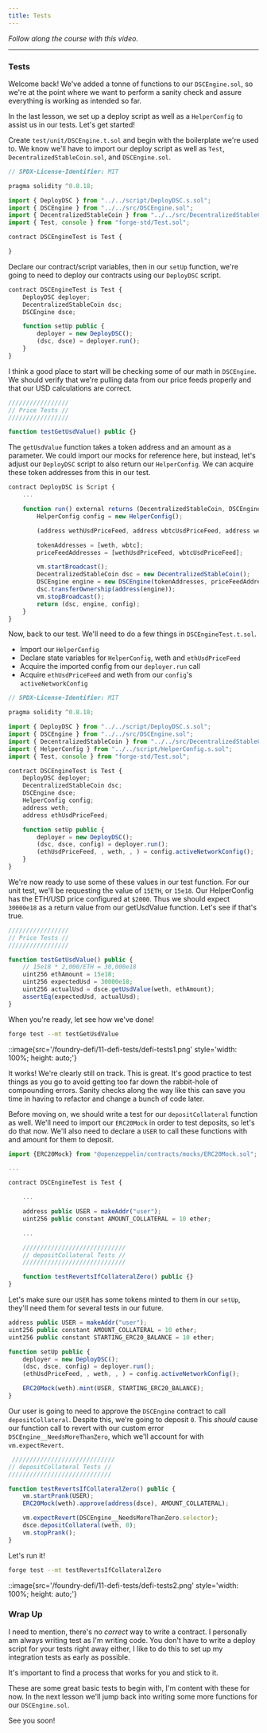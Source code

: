 ```yaml
---
title: Tests
---
```


_Follow along the course with this video._

---

### Tests

Welcome back! We've added a tonne of functions to our `DSCEngine.sol`, so we're at the point where we want to perform a sanity check and assure everything is working as intended so far.

In the last lesson, we set up a deploy script as well as a `HelperConfig` to assist us in our tests. Let's get started!

Create `test/unit/DSCEngine.t.sol` and begin with the boilerplate we're used to. We know we'll have to import our deploy script as well as `Test`, `DecentralizedStableCoin.sol`, and `DSCEngine.sol`.

```js
// SPDX-License-Identifier: MIT

pragma solidity ^0.8.18;

import { DeployDSC } from "../../script/DeployDSC.s.sol";
import { DSCEngine } from "../../src/DSCEngine.sol";
import { DecentralizedStableCoin } from "../../src/DecentralizedStableCoin.sol";
import { Test, console } from "forge-std/Test.sol";

contract DSCEngineTest is Test {

}
```

Declare our contract/script variables, then in our `setUp` function, we're going to need to deploy our contracts using our `DeployDSC` script.

```js
contract DSCEngineTest is Test {
    DeployDSC deployer;
    DecentralizedStableCoin dsc;
    DSCEngine dsce;

    function setUp public {
        deployer = new DeployDSC();
        (dsc, dsce) = deployer.run();
    }
}
```

I think a good place to start will be checking some of our math in `DSCEngine`. We should verify that we're pulling data from our price feeds properly and that our USD calculations are correct.

```js
/////////////////
// Price Tests //
/////////////////

function testGetUsdValue() public {}
```

The `getUsdValue` function takes a token address and an amount as a parameter. We could import our mocks for reference here, but instead, let's adjust our `DeployDSC` script to also return our `HelperConfig`. We can acquire these token addresses from this in our test.

```js
contract DeployDSC is Script {
    ...

    function run() external returns (DecentralizedStableCoin, DSCEngine, HelperConfig) {
        HelperConfig config = new HelperConfig();

        (address wethUsdPriceFeed, address wbtcUsdPriceFeed, address weth, address wbtc, uint256 deployerKey) = config.activeNetworkConfig();

        tokenAddresses = [weth, wbtc];
        priceFeedAddresses = [wethUsdPriceFeed, wbtcUsdPriceFeed];

        vm.startBroadcast();
        DecentralizedStableCoin dsc = new DecentralizedStableCoin();
        DSCEngine engine = new DSCEngine(tokenAddresses, priceFeedAddresses, address(dsc));
        dsc.transferOwnership(address(engine));
        vm.stopBroadcast();
        return (dsc, engine, config);
    }
}
```

Now, back to our test. We'll need to do a few things in `DSCEngineTest.t.sol`.

- Import our `HelperConfig`
- Declare state variables for `HelperConfig`, weth and `ethUsdPriceFeed`
- Acquire the imported config from our `deployer.run` call
- Acquire `ethUsdPriceFeed` and weth from our `config`'s `activeNetworkConfig`

```js
// SPDX-License-Identifier: MIT

pragma solidity ^0.8.18;

import { DeployDSC } from "../../script/DeployDSC.s.sol";
import { DSCEngine } from "../../src/DSCEngine.sol";
import { DecentralizedStableCoin } from "../../src/DecentralizedStableCoin.sol";
import { HelperConfig } from "../../script/HelperConfig.s.sol";
import { Test, console } from "forge-std/Test.sol";

contract DSCEngineTest is Test {
    DeployDSC deployer;
    DecentralizedStableCoin dsc;
    DSCEngine dsce;
    HelperConfig config;
    address weth;
    address ethUsdPriceFeed;

    function setUp public {
        deployer = new DeployDSC();
        (dsc, dsce, config) = deployer.run();
        (ethUsdPriceFeed, , weth, , ) = config.activeNetworkConfig();
    }
}
```

We're now ready to use some of these values in our test function. For our unit test, we'll be requesting the value of `15ETH`, or `15e18`. Our HelperConfig has the ETH/USD price configured at `$2000`. Thus we should expect `30000e18` as a return value from our getUsdValue function. Let's see if that's true.

```js
/////////////////
// Price Tests //
/////////////////

function testGetUsdValue() public {
    // 15e18 * 2,000/ETH = 30,000e18
    uint256 ethAmount = 15e18;
    uint256 expectedUsd = 30000e18;
    uint256 actualUsd = dsce.getUsdValue(weth, ethAmount);
    assertEq(expectedUsd, actualUsd);
}
```

When you're ready, let see how we've done!

```bash
forge test --mt testGetUsdValue
```

::image{src='/foundry-defi/11-defi-tests/defi-tests1.png' style='width: 100%; height: auto;'}

It works! We're clearly still on track. This is great. It's good practice to test things as you go to avoid getting too far down the rabbit-hole of compounding errors. Sanity checks along the way like this can save you time in having to refactor and change a bunch of code later.

Before moving on, we should write a test for our `depositCollateral` function as well. We'll need to import our `ERC20Mock` in order to test deposits, so let's do that now. We'll also need to declare a `USER` to call these functions with and amount for them to deposit.

```js
import {ERC20Mock} from "@openzeppelin/contracts/mocks/ERC20Mock.sol";

...

contract DSCEngineTest is Test {

    ...

    address public USER = makeAddr("user");
    uint256 public constant AMOUNT_COLLATERAL = 10 ether;

    ...

    /////////////////////////////
    // depositCollateral Tests //
    /////////////////////////////

    function testRevertsIfCollateralZero() public {}
}
```

Let's make sure our `USER` has some tokens minted to them in our `setUp`, they'll need them for several tests in our future.

```js
address public USER = makeAddr("user");
uint256 public constant AMOUNT_COLLATERAL = 10 ether;
uint256 public constant STARTING_ERC20_BALANCE = 10 ether;

function setUp public {
    deployer = new DeployDSC();
    (dsc, dsce, config) = deployer.run();
    (ethUsdPriceFeed, , weth, , ) = config.activeNetworkConfig();

    ERC20Mock(weth).mint(USER, STARTING_ERC20_BALANCE);
}
```

Our user is going to need to approve the `DSCEngine` contract to call `depositCollateral`. Despite this, we're going to deposit `0`. This _should_ cause our function call to revert with our custom error `DSCEngine__NeedsMoreThanZero`, which we'll account for with `vm.expectRevert`.

```js
 /////////////////////////////
// depositCollateral Tests //
/////////////////////////////

function testRevertsIfCollateralZero() public {
    vm.startPrank(USER);
    ERC20Mock(weth).approve(address(dsce), AMOUNT_COLLATERAL);

    vm.expectRevert(DSCEngine__NeedsMoreThanZero.selector);
    dsce.depositCollateral(weth, 0);
    vm.stopPrank();
}
```

Let's run it!

```bash
forge test --mt testRevertsIfCollateralZero
```

::image{src='/foundry-defi/11-defi-tests/defi-tests2.png' style='width: 100%; height: auto;'}

### Wrap Up

I need to mention, there's no _correct_ way to write a contract. I personally am always writing test as I'm writing code. You don't have to write a deploy script for your tests right away either, I like to do this to set up my integration tests as early as possible.

It's important to find a process that works for you and stick to it.

These are some great basic tests to begin with, I'm content with these for now. In the next lesson we'll jump back into writing some more functions for our `DSCEngine.sol`.

See you soon!
